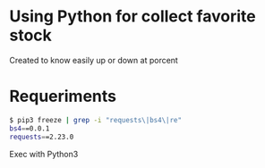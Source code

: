 # Using Python for collect favorite stock
Created to know easily up or down at porcent

# Requeriments
```bash
$ pip3 freeze | grep -i "requests\|bs4\|re"
bs4==0.0.1
requests==2.23.0
```
Exec with Python3
